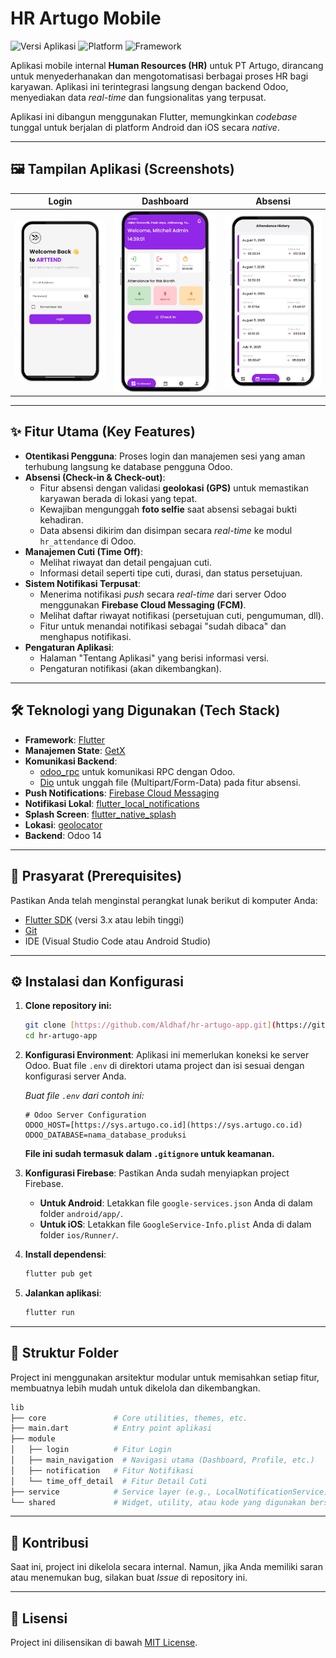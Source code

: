 # HR Artugo Mobile

![Versi Aplikasi](https://img.shields.io/badge/version-1.0.0-blue)
![Platform](https://img.shields.io/badge/platform-Android%20%7C%20iOS-green)
![Framework](https://img.shields.io/badge/framework-Flutter-blue)

Aplikasi mobile internal **Human Resources (HR)** untuk PT Artugo, dirancang untuk menyederhanakan dan mengotomatisasi berbagai proses HR bagi karyawan. Aplikasi ini terintegrasi langsung dengan backend Odoo, menyediakan data *real-time* dan fungsionalitas yang terpusat.

Aplikasi ini dibangun menggunakan Flutter, memungkinkan *codebase* tunggal untuk berjalan di platform Android dan iOS secara *native*.

---

## 🖼️ Tampilan Aplikasi (Screenshots)

| Login | Dashboard | Absensi |
| :---: | :---: | :---: |
| <img src="assets/readme_images/login.png" width="250"> | <img src="assets/readme_images/dashboard.png" width="250"> | <img src="assets/readme_images/attendance.png" width="250"> |

---

## ✨ Fitur Utama (Key Features)

- **Otentikasi Pengguna**: Proses login dan manajemen sesi yang aman terhubung langsung ke database pengguna Odoo.
- **Absensi (Check-in & Check-out)**:
    - Fitur absensi dengan validasi **geolokasi (GPS)** untuk memastikan karyawan berada di lokasi yang tepat.
    - Kewajiban mengunggah **foto selfie** saat absensi sebagai bukti kehadiran.
    - Data absensi dikirim dan disimpan secara *real-time* ke modul `hr_attendance` di Odoo.
- **Manajemen Cuti (Time Off)**:
    - Melihat riwayat dan detail pengajuan cuti.
    - Informasi detail seperti tipe cuti, durasi, dan status persetujuan.
- **Sistem Notifikasi Terpusat**:
    - Menerima notifikasi *push* secara *real-time* dari server Odoo menggunakan **Firebase Cloud Messaging (FCM)**.
    - Melihat daftar riwayat notifikasi (persetujuan cuti, pengumuman, dll).
    - Fitur untuk menandai notifikasi sebagai "sudah dibaca" dan menghapus notifikasi.
- **Pengaturan Aplikasi**:
    - Halaman "Tentang Aplikasi" yang berisi informasi versi.
    - Pengaturan notifikasi (akan dikembangkan).

---

## 🛠️ Teknologi yang Digunakan (Tech Stack)

- **Framework**: [Flutter](https://flutter.dev/)
- **Manajemen State**: [GetX](https://pub.dev/packages/get)
- **Komunikasi Backend**:
    - [odoo_rpc](https://pub.dev/packages/odoo_rpc) untuk komunikasi RPC dengan Odoo.
    - [Dio](https://pub.dev/packages/dio) untuk unggah file (Multipart/Form-Data) pada fitur absensi.
- **Push Notifications**: [Firebase Cloud Messaging](https://pub.dev/packages/firebase_messaging)
- **Notifikasi Lokal**: [flutter_local_notifications](https://pub.dev/packages/flutter_local_notifications)
- **Splash Screen**: [flutter_native_splash](https://pub.dev/packages/flutter_native_splash)
- **Lokasi**: [geolocator](https://pub.dev/packages/geolocator)
- **Backend**: Odoo 14

---

## 🚀 Prasyarat (Prerequisites)

Pastikan Anda telah menginstal perangkat lunak berikut di komputer Anda:
- [Flutter SDK](https://flutter.dev/docs/get-started/install) (versi 3.x atau lebih tinggi)
- [Git](https://git-scm.com/downloads)
- IDE (Visual Studio Code atau Android Studio)

---

## ⚙️ Instalasi dan Konfigurasi

1.  **Clone repository ini:**
    ```bash
    git clone [https://github.com/Aldhaf/hr-artugo-app.git](https://github.com/Aldhaf/hr-artugo-app.git)
    cd hr-artugo-app
    ```

2.  **Konfigurasi Environment**:
    Aplikasi ini memerlukan koneksi ke server Odoo. Buat file `.env` di direktori utama project dan isi sesuai dengan konfigurasi server Anda.
    
    *Buat file `.env` dari contoh ini:*
    ```
    # Odoo Server Configuration
    ODOO_HOST=[https://sys.artugo.co.id](https://sys.artugo.co.id)
    ODOO_DATABASE=nama_database_produksi
    ```
    **File ini sudah termasuk dalam `.gitignore` untuk keamanan.**

3.  **Konfigurasi Firebase**:
    Pastikan Anda sudah menyiapkan project Firebase.
    - **Untuk Android**: Letakkan file `google-services.json` Anda di dalam folder `android/app/`.
    - **Untuk iOS**: Letakkan file `GoogleService-Info.plist` Anda di dalam folder `ios/Runner/`.

4.  **Install dependensi**:
    ```bash
    flutter pub get
    ```

5.  **Jalankan aplikasi**:
    ```bash
    flutter run
    ```

---

## 📂 Struktur Folder

Project ini menggunakan arsitektur modular untuk memisahkan setiap fitur, membuatnya lebih mudah untuk dikelola dan dikembangkan.
```bash
lib
├── core               # Core utilities, themes, etc.
├── main.dart          # Entry point aplikasi
├── module
│   ├── login          # Fitur Login
│   ├── main_navigation  # Navigasi utama (Dashboard, Profile, etc.)
│   ├── notification   # Fitur Notifikasi
│   └── time_off_detail  # Fitur Detail Cuti
├── service            # Service layer (e.g., LocalNotificationService)
└── shared             # Widget, utility, atau kode yang digunakan bersama
```

---

## 🤝 Kontribusi

Saat ini, project ini dikelola secara internal. Namun, jika Anda memiliki saran atau menemukan bug, silakan buat *Issue* di repository ini.

---

## 📄 Lisensi

Project ini dilisensikan di bawah [MIT License](LICENSE).